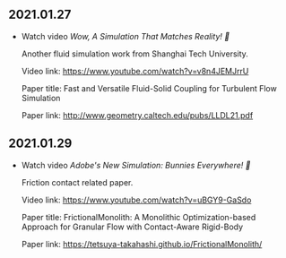 2021.01.27
---

- Watch video *Wow, A Simulation That Matches Reality! 🤯*
  
  Another fluid simulation work from Shanghai Tech University.

  Video link: <https://www.youtube.com/watch?v=v8n4JEMJrrU>

  Paper title: Fast and Versatile Fluid-Solid Coupling for Turbulent Flow Simulation

  Paper link: <http://www.geometry.caltech.edu/pubs/LLDL21.pdf>


2021.01.29
---

- Watch video *Adobe's New Simulation: Bunnies Everywhere! 🐰*
  
  Friction contact related paper.

  Video link: <https://www.youtube.com/watch?v=uBGY9-GaSdo>

  Paper title: FrictionalMonolith: A Monolithic Optimization-based Approach for Granular Flow with Contact-Aware Rigid-Body

  Paper link: <https://tetsuya-takahashi.github.io/FrictionalMonolith/>



